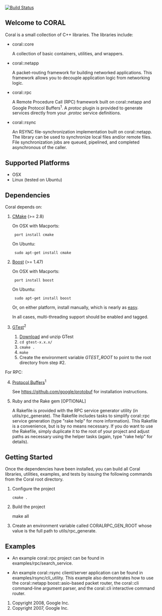 [![Build Status](https://travis-ci.org/rgmann/coral.svg?branch=add_travisci_support)](https://travis-ci.org/rgmann/coral)

## Welcome to CORAL

Coral is a small collection of C++ libraries. The libraries include:

 - coral::core

   A collection of basic containers, utilities, and wrappers.


 - coral::netapp

   A packet-routing framework for building networked applications. This framework allows you to decouple application logic from networking logic.


 - coral::rpc

   A Remote Procedure Call (RPC) framework built on coral::netapp and Google Protocol Buffers<sup>1</sup>.  A *protoc* plugin is provided to generate services directly from your *.protoc* service definitions.


 - coral::rsync

   An RSYNC file-synchronization implementation built on coral::netapp. The library can be used to synchronize local files and/or remote files.  File synchronization jobs are queued, pipelined, and completed asynchronous of the caller.


## Supported Platforms

   - OSX
   - Linux (tested on Ubuntu)


## Dependencies

Coral depends on:

1. [CMake](https://cmake.org/) (>= 2.8)

    On OSX with Macports:

        port install cmake

    On Ubuntu:

        sudo apt-get install cmake


2. [Boost](http://www.boost.org/) (>= 1.47)

    On OSX with Macports:

        port install boost

    On Ubuntu:

        sudo apt-get install boost

    Or, on either platform, install manually, which is nearly as [easy](http://www.boost.org/doc/libs/1_59_0/more/getting_started/unix-variants.html).

    In all cases, multi-threading support should be enabled and tagged.


3. [GTest](https://code.google.com/p/googletest/)<sup>2</sup>

    1. [Download](https://code.google.com/p/googletest/downloads/list) and unzip GTest
    2. `cd gtest-x.x.x/`
    3. `cmake .`
    4. `make`
    5. Create the environment variable *GTEST_ROOT* to point to the root directory from step #2.


For RPC:

4. [Protocol Buffers](https://developers.google.com/protocol-buffers/)<sup>1</sup>

    See https://github.com/google/protobuf for installation instructions.


5.  Ruby and the Rake gem [OPTIONAL]

    A Rakefile is provided with the RPC service generator utility (in
    utils/rpc_generate). The Rakefile includes tasks to simplify coral::rpc
    service generation (type "rake help" for more information). This Rakefile
    is a convenience, but is by no means necessary. If you do want to use the
    Rakefile, simply duplicate it to the root of your project and adjust paths
    as necessary using the helper tasks (again, type "rake help" for details).


## Getting Started

Once the dependencies have been installed, you can build all Coral libraries,
utilities, examples, and tests by issuing the following commands from the Coral
root directory.

 1. Configure the project

        cmake .

 2.  Build the project

        make all

 3. Create an environment variable called CORALRPC_GEN_ROOT whose value is
       the full path to utils/rpc_generate.


## Examples

*  An example coral::rpc project can be found in examples/rpc/search_service.

*  An example coral::rsync client/server application can be found in
   examples/rsync/cli_utility. This example also demonstrates how to use the
   coral::netapp boost::asio-based packet router, the coral::cli command-line
   argument parser, and the coral::cli interactive command router.



 1. Copyright 2008, Google Inc.
 2. Copyright 2007, Google Inc.
